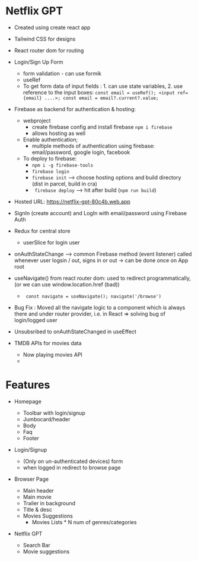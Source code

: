 # Netflix GPT
-  Created using create react app
-  Tailwind CSS for designs
-  React router dom for routing
-  Login/Sign Up Form
      -  form validation - can use formik
      -  useRef
   - To get form data of input fields : 1. can use state variables, 2. use reference to the input boxes:
      ``` const email = useRef(); <input ref={email} ....>; const email = email?.current?.value; ```
- Firebase as backend for authentication & hosting: 
  - webproject
      - create firebase config and install firebase ``` npm i firebase ```
      - allows hosting as well
  - Enable authentication; 
    - multiple methods of authentication using firebase: email/password, google login, facebook
  - To deploy to firebase:
    - ``` npm i -g firebase-tools ```
    - ``` firebase login ```
    - ``` firebase init ``` --> choose hosting options and build directory (dist in parcel, build in cra)
    - ``` firebase deploy``` --> hit after build (``` npm run build ```)
- Hosted URL: https://netflix-gpt-80c4b.web.app
- SignIn (create account) and LogIn with email/password using Firebase Auth
- Redux for central store
  - userSlice for login user
  
- onAuthStateChange --> common Firebase method (event listener) called whenever user logsin / out, signs in or out -> can be done once on App root
- useNavigate() from react router dom: used to redirect programmatically, (or we can use window.location.href (bad))
  - ``` const navigate = useNavigate(); navigate('/browse')```
- Bug Fix : Moved all the navigate logic to a component which is always there and under router provider, i.e. in React => solving bug of login/logged user
- Unsubsribed to onAuthStateChanged in useEffect

- TMDB APIs for movies data
  - Now playing movies API
  - 
# Features
- Homepage 
   - Toolbar with login/signup
   - Jumbocard/header
   - Body
   - Faq
   - Footer
 
- Login/Signup 
  - (Only on un-authenticated devices) form
  - when logged in redirect to browse page

- Browser Page
   - Main header
   - Main movie
    - Trailer in background
    - Title & desc
    - Movies Suggestions
      - Movies Lists * N num of genres/categories

- Netflix GPT
   - Search Bar
   - Movie suggestions